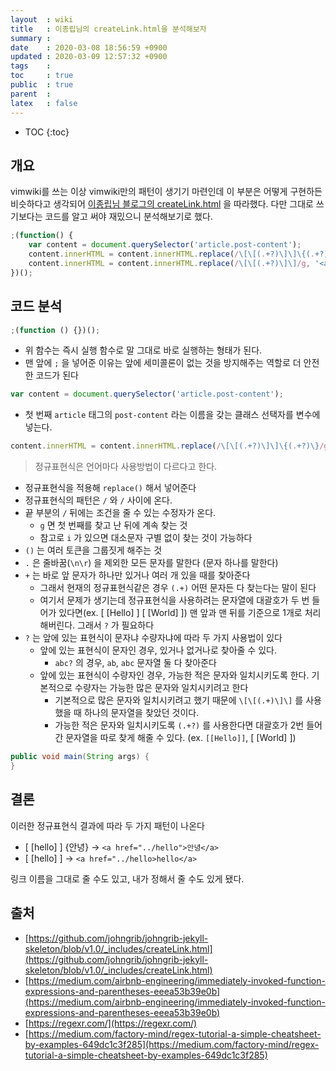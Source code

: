 ```yaml
---
layout  : wiki
title   : 이종립님의 createLink.html을 분석해보자
summary : 
date    : 2020-03-08 18:56:59 +0900
updated : 2020-03-09 12:57:32 +0900
tags    : 
toc     : true
public  : true
parent  : 
latex   : false
---
```

* TOC
{:toc}

## 개요

vimwiki를 쓰는 이상 vimwiki만의 패턴이 생기기 마련인데 이 부분은 어떻게 구현하든 비슷하다고 생각되어 [이종립님 블로그의 createLink.html](https://github.com/johngrib/johngrib-jekyll-skeleton/blob/v1.0/_includes/createLink.html) 을 따라했다. 다만 그대로 쓰기보다는 코드를 알고 써야 재밌으니 분석해보기로 했다.

```javascript
;(function() {
    var content = document.querySelector('article.post-content');
    content.innerHTML = content.innerHTML.replace(/\[\[(.+?)\]\]\{(.+?)\}/g, '<a href="../$1">$2</a>');
    content.innerHTML = content.innerHTML.replace(/\[\[(.+?)\]\]/g, '<a href="../$1">$1</a>');
})();
```

## 코드 분석

```javascript
;(function () {})();
```

- 위 함수는 즉시 실행 함수로 말 그대로 바로 실행하는 형태가 된다.
- 맨 앞에 `;` 을 넣어준 이유는 앞에 세미콜론이 없는 것을 방지해주는 역할로 더 안전한 코드가 된다

```javascript
var content = document.querySelector('article.post-content');
```

- 첫 번째 `article` 태그의 `post-content` 라는 이름을 갖는 클래스 선택자를 변수에 넣는다.

```javascript
content.innerHTML = content.innerHTML.replace(/\[\[(.+?)\]\]\{(.+?)\}/g, '<a href="../$1">$2</a>');
```

> 정규표현식은 언어마다 사용방법이 다르다고 한다. 

- 정규표현식을 적용해 `replace()` 해서 넣어준다
- 정규표현식의 패턴은 `/` 와 `/` 사이에 온다.
- 끝 부분의 `/` 뒤에는 조건을 줄 수 있는 수정자가 온다.
    - `g` 면 첫 번째를 찾고 난 뒤에 계속 찾는 것
    - 참고로 `i` 가 있으면 대소문자 구별 없이 찾는 것이 가능하다
- `()` 는 여러 토큰을 그룹짓게 해주는 것
- `.` 은 줄바꿈(`\n\r`) 을 제외한 모든 문자를 말한다 (문자 하나를 말한다)
- `+` 는 바로 앞 문자가 하나만 있거나 여러 개 있을 때를 찾아준다
    - 그래서 현재의 정규표현식같은 경우 `(.+)` 어떤 문자든 다 찾는다는 말이 된다
    - 여기서 문제가 생기는데 정규표현식을 사용하려는 문자열에 대괄호가 두 번 들어가 있다면(ex. \[ \[Hello\] \] \[ \[World\] \]) 맨 앞과 맨 뒤를 기준으로 1개로 처리해버린다. 그래서 `?` 가 필요하다
- `?` 는 앞에 있는 표현식이 문자냐 수량자냐에 따라 두 가지 사용법이 있다
    - 앞에 있는 표현식이 문자인 경우, 있거나 없거나로 찾아줄 수 있다.
        - `abc?` 의 경우, `ab`, `abc` 문자열 둘 다 찾아준다
    - 앞에 있는 표현식이 수량자인 경우, 가능한 적은 문자와 일치시키도록 한다. 기본적으로 수량자는 가능한 많은 문자와 일치시키려고 한다
        - 기본적으로 많은 문자와 일치시키려고 했기 때문에 `\[\[(.+)\]\]` 를 사용했을 때 하나의 문자열을 찾았던 것이다.
        - 가능한 적은 문자와 일치시키도록 `(.+?)` 를 사용한다면 대괄호가 2번 들어간 문자열을 따로 찾게 해줄 수 있다. (ex. `[[Hello]]`, \[ \[World\] \])

~~~java
public void main(String args) {
}
~~~


## 결론

이러한 정규표현식 결과에 따라 두 가지 패턴이 나온다
 - \[ \[hello\] \] \{안녕\} -> `<a href="../hello">안녕</a>`
 - \[ \[hello\] \] -> `<a href="../hello>hello</a>`

링크 이름을 그대로 줄 수도 있고, 내가 정해서 줄 수도 있게 됐다.

## 출처

- [https://github.com/johngrib/johngrib-jekyll-skeleton/blob/v1.0/_includes/createLink.html](https://github.com/johngrib/johngrib-jekyll-skeleton/blob/v1.0/_includes/createLink.html)
- [https://medium.com/airbnb-engineering/immediately-invoked-function-expressions-and-parentheses-eeea53b39e0b](https://medium.com/airbnb-engineering/immediately-invoked-function-expressions-and-parentheses-eeea53b39e0b)
- [https://regexr.com/](https://regexr.com/)
- [https://medium.com/factory-mind/regex-tutorial-a-simple-cheatsheet-by-examples-649dc1c3f285](https://medium.com/factory-mind/regex-tutorial-a-simple-cheatsheet-by-examples-649dc1c3f285)
